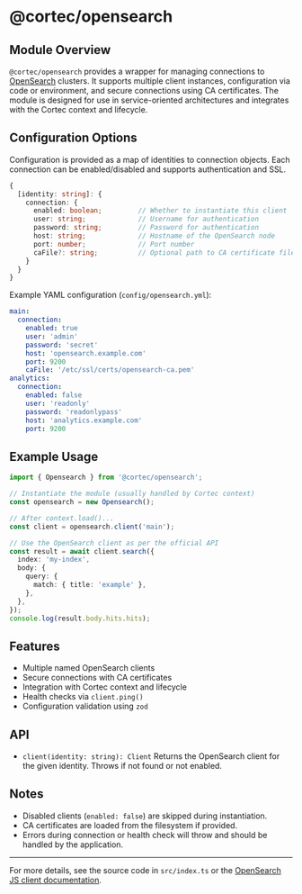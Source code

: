 # @cortec/opensearch

## Module Overview

`@cortec/opensearch` provides a wrapper for managing connections to [OpenSearch](https://opensearch.org/) clusters. It supports multiple client instances, configuration via code or environment, and secure connections using CA certificates. The module is designed for use in service-oriented architectures and integrates with the Cortec context and lifecycle.

## Configuration Options

Configuration is provided as a map of identities to connection objects. Each connection can be enabled/disabled and supports authentication and SSL.

```ts
{
  [identity: string]: {
    connection: {
      enabled: boolean;         // Whether to instantiate this client
      user: string;             // Username for authentication
      password: string;         // Password for authentication
      host: string;             // Hostname of the OpenSearch node
      port: number;             // Port number
      caFile?: string;          // Optional path to CA certificate file for SSL
    }
  }
}
```

Example YAML configuration (`config/opensearch.yml`):

```yaml
main:
  connection:
    enabled: true
    user: 'admin'
    password: 'secret'
    host: 'opensearch.example.com'
    port: 9200
    caFile: '/etc/ssl/certs/opensearch-ca.pem'
analytics:
  connection:
    enabled: false
    user: 'readonly'
    password: 'readonlypass'
    host: 'analytics.example.com'
    port: 9200
```

## Example Usage

```ts
import { Opensearch } from '@cortec/opensearch';

// Instantiate the module (usually handled by Cortec context)
const opensearch = new Opensearch();

// After context.load()...
const client = opensearch.client('main');

// Use the OpenSearch client as per the official API
const result = await client.search({
  index: 'my-index',
  body: {
    query: {
      match: { title: 'example' },
    },
  },
});
console.log(result.body.hits.hits);
```

## Features

- Multiple named OpenSearch clients
- Secure connections with CA certificates
- Integration with Cortec context and lifecycle
- Health checks via `client.ping()`
- Configuration validation using `zod`

## API

- `client(identity: string): Client`
  Returns the OpenSearch client for the given identity. Throws if not found or not enabled.

## Notes

- Disabled clients (`enabled: false`) are skipped during instantiation.
- CA certificates are loaded from the filesystem if provided.
- Errors during connection or health check will throw and should be handled by the application.

---

For more details, see the source code in `src/index.ts` or the [OpenSearch JS client documentation](https://opensearch.org/docs/latest/clients/javascript/).
